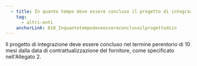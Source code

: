 ```yaml
---
  - title: In quanto tempo deve essere concluso il progetto di integrazione?
    tag:
      - altri-enti
    anchorLink: 018_Inquantotempodeveessereconclusoilprogettodiin
---
```


Il progetto di integrazione deve essere concluso nel termine perentorio di 10 mesi dalla data di contrattualizzazione del fornitore, come specificato nell'Allegato 2.
